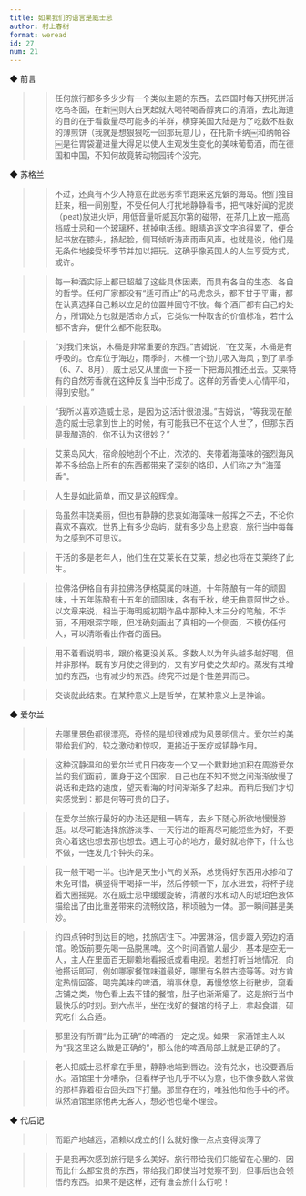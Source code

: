```yaml
---
title: 如果我们的语言是威士忌
author: 村上春树
format: weread
id: 27
num: 21
---
```


◆ 前言

>> 任何旅行都多多少少有一个类似主题的东西。去四国时每天拼死拼活吃乌冬面，在新￼则大白天起就大喝特喝香醇爽口的清酒，去北海道的目的在于看数量尽可能多的羊群，横穿美国大陆是为了吃数不胜数的薄煎饼（我就是想狠狠吃一回那玩意儿），在托斯卡纳￼和纳帕谷￼是往胃袋灌进量大得足以使人生观发生变化的美味葡萄酒，而在德国和中国，不知何故竟转动物园转个没完。


◆ 苏格兰

>> 不过，还真有不少人特意在此恶劣季节跑来这荒僻的海岛。他们独自赶来，租一间别墅，不受任何人打扰地静静看书，把气味好闻的泥炭（peat)放进火炉，用低音量听威瓦尔第的磁带，在茶几上放一瓶高档威士忌和一个玻璃杯，拔掉电话线。眼睛追逐文字追得累了，便合起书放在膝头，扬起脸，侧耳倾听涛声雨声风声。也就是说，他们是无条件地接受坏季节并加以把玩。这确乎像英国人的人生享受方式，或许。

>> 每一种酒实际上都已超越了这些具体因素，而具有各自的生态、各自的哲学。任何厂家都没有“适可而止”的马虎念头，都不甘于平庸，都在认真选择自己赖以立足的位置并固守不放。每个酒厂都有自己的处方，所谓处方也就是活命方式，它类似一种取舍的价值标准，若什么都不舍弃，便什么都不能获取。

>> “对我们来说，木桶是非常重要的东西。”吉姆说，“在艾莱，木桶是有呼吸的。仓库位于海边，雨季时，木桶一个劲儿吸入海风；到了旱季（6、7、8月），威士忌又从里面一下接一下把海风推还出去。艾莱特有的自然芳香就在这种反复当中形成了。这样的芳香使人心情平和，得到安慰。”

>> “我所以喜欢造威士忌，是因为这活计很浪漫。”吉姆说，“等我现在酿造的威士忌拿到世上的时候，有可能我已不在这个人世了，但那东西是我酿造的，你不认为这很妙？”

>> 艾莱岛风大，宿命般地刮个不止，浓浓的、夹带着海藻味的强烈海风差不多给岛上所有的东西都带来了深刻的烙印，人们称之为“海藻香”。

>> 人生是如此简单，而又是这般辉煌。

>> 岛虽然丰饶美丽，但也有静静的悲哀如海藻味一般挥之不去，不论你喜欢不喜欢。世界上有多少岛屿，就有多少岛上悲哀，旅行当中每每为之感到不可思议。

>> 干活的多是老年人，他们生在艾莱长在艾莱，想必也将在艾莱终了此生。

>> 拉佛洛伊格自有非拉佛洛伊格莫属的味道。十年陈酿有十年的顽固味，十五年陈酿有十五年的顽固味，各有千秋，绝无曲意阿世之处。以文章来说，相当于海明威初期作品中那种入木三分的笔触，不华丽，不用艰深字眼，但准确刻画出了真相的一个侧面，不模仿任何人，可以清晰看出作者的面目。

>> 用不着看说明书，跟价格更没关系。多数人以为年头越多越好喝，但并非那样。既有岁月使之得到的，又有岁月使之失却的。蒸发有其增加的东西，也有减少的东西。终究不过是个性差异而已。

>> 交谈就此结束。在某种意义上是哲学，在某种意义上是神谕。


◆ 爱尔兰

>> 去哪里景色都很漂亮，奇怪的是却很难成为风景明信片。爱尔兰的美带给我们的，较之激动和惊叹，更接近于医疗或镇静作用。

>> 这种沉静温和的爱尔兰式日日夜夜一个又一个默默地加积在周游爱尔兰的我们面前，置身于这个国家，自己也在不知不觉之间渐渐放慢了说话和走路的速度，望天看海的时间渐渐多了起来。而稍后我们才切实感觉到：那是何等可贵的日子。

>> 在爱尔兰旅行最好的办法还是租一辆车，去乡下随心所欲地慢慢游逛。以尽可能选择旅游淡季、一天行进的距离尽可能短些为好，不要贪心着这也想去那也想去。遇上可心的地方，最好就地停下，什么也不做，一连发几个钟头的呆。

>> 我一般干喝一半。也许是天生小气的关系，总觉得好东西用水掺和了未免可惜，横竖得干喝掉一半，然后停顿一下，加水进去，将杯子绕着大圈摇晃。水在威士忌中缓缓旋转，清澈的水和动人的琥珀色液体描绘出了由比重差带来的流畅纹路，稍顷融为一体。那一瞬间甚是美妙。

>> 约四点钟时到达目的地，找旅店住下。冲罢淋浴，信步踱入旁边的酒馆。晚饭前要先喝一品脱黑啤。这个时间酒馆人最少，基本是空无一人，主人在里面百无聊赖地看报纸或看电视。若想打听当地情况，向他搭话即可，例如哪家餐馆味道最好，哪里有名胜古迹等等。对方肯定热情回答。喝完美味的啤酒，稍事休息，再慢悠悠上街散步，窥看店铺之类，物色看上去不错的餐馆，肚子也渐渐瘪了。这是旅行当中最快乐的时刻。到六点半，坐在找好的餐馆的椅子上，拿起食谱，研究吃什么合适。

>> 那里没有所谓“此为正确”的啤酒的一定之规。如果一家酒馆主人以为“我这里这么做是正确的”，那么他的啤酒局部上就是正确的了。

>> 老人把威士忌杯拿在手里，静静地端到唇边。没有兑水，也没要酒后水。酒馆里十分嘈杂，但看样子他几乎不以为意，也不像多数人常做的那样靠着柜台回头四下打量。那里存在的，唯独他和他手中的杯。纵然酒馆里除他再无客人，想必他也毫不理会。


◆ 代后记

>> 而距产地越远，酒赖以成立的什么就好像一点点变得淡薄了

>> 于是我再次感到旅行是多么美好。旅行带给我们只能留在心里的、因而比什么都宝贵的东西，带给我们即使当时觉察不到，但事后也会领悟的东西。如果不是这样，还有谁会旅什么行呢！

